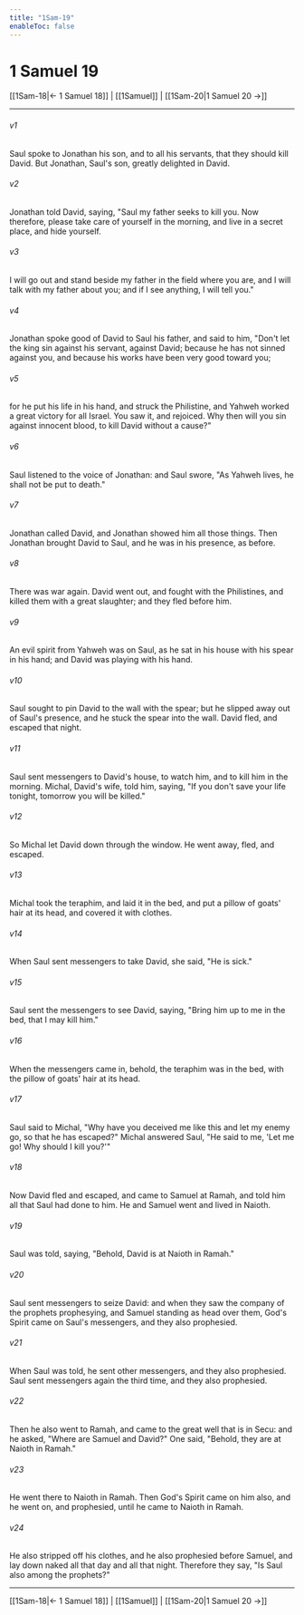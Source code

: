 ```yaml
---
title: "1Sam-19"
enableToc: false
---
```

# 1 Samuel 19

[[1Sam-18|← 1 Samuel 18]] | [[1Samuel]] | [[1Sam-20|1 Samuel 20 →]]
***



###### v1 
Saul spoke to Jonathan his son, and to all his servants, that they should kill David. But Jonathan, Saul's son, greatly delighted in David. 

###### v2 
Jonathan told David, saying, "Saul my father seeks to kill you. Now therefore, please take care of yourself in the morning, and live in a secret place, and hide yourself. 

###### v3 
I will go out and stand beside my father in the field where you are, and I will talk with my father about you; and if I see anything, I will tell you." 

###### v4 
Jonathan spoke good of David to Saul his father, and said to him, "Don't let the king sin against his servant, against David; because he has not sinned against you, and because his works have been very good toward you; 

###### v5 
for he put his life in his hand, and struck the Philistine, and Yahweh worked a great victory for all Israel. You saw it, and rejoiced. Why then will you sin against innocent blood, to kill David without a cause?" 

###### v6 
Saul listened to the voice of Jonathan: and Saul swore, "As Yahweh lives, he shall not be put to death." 

###### v7 
Jonathan called David, and Jonathan showed him all those things. Then Jonathan brought David to Saul, and he was in his presence, as before. 

###### v8 
There was war again. David went out, and fought with the Philistines, and killed them with a great slaughter; and they fled before him. 

###### v9 
An evil spirit from Yahweh was on Saul, as he sat in his house with his spear in his hand; and David was playing with his hand. 

###### v10 
Saul sought to pin David to the wall with the spear; but he slipped away out of Saul's presence, and he stuck the spear into the wall. David fled, and escaped that night. 

###### v11 
Saul sent messengers to David's house, to watch him, and to kill him in the morning. Michal, David's wife, told him, saying, "If you don't save your life tonight, tomorrow you will be killed." 

###### v12 
So Michal let David down through the window. He went away, fled, and escaped. 

###### v13 
Michal took the teraphim, and laid it in the bed, and put a pillow of goats' hair at its head, and covered it with clothes. 

###### v14 
When Saul sent messengers to take David, she said, "He is sick." 

###### v15 
Saul sent the messengers to see David, saying, "Bring him up to me in the bed, that I may kill him." 

###### v16 
When the messengers came in, behold, the teraphim was in the bed, with the pillow of goats' hair at its head. 

###### v17 
Saul said to Michal, "Why have you deceived me like this and let my enemy go, so that he has escaped?" Michal answered Saul, "He said to me, 'Let me go! Why should I kill you?'" 

###### v18 
Now David fled and escaped, and came to Samuel at Ramah, and told him all that Saul had done to him. He and Samuel went and lived in Naioth. 

###### v19 
Saul was told, saying, "Behold, David is at Naioth in Ramah." 

###### v20 
Saul sent messengers to seize David: and when they saw the company of the prophets prophesying, and Samuel standing as head over them, God's Spirit came on Saul's messengers, and they also prophesied. 

###### v21 
When Saul was told, he sent other messengers, and they also prophesied. Saul sent messengers again the third time, and they also prophesied. 

###### v22 
Then he also went to Ramah, and came to the great well that is in Secu: and he asked, "Where are Samuel and David?" One said, "Behold, they are at Naioth in Ramah." 

###### v23 
He went there to Naioth in Ramah. Then God's Spirit came on him also, and he went on, and prophesied, until he came to Naioth in Ramah. 

###### v24 
He also stripped off his clothes, and he also prophesied before Samuel, and lay down naked all that day and all that night. Therefore they say, "Is Saul also among the prophets?"

***
[[1Sam-18|← 1 Samuel 18]] | [[1Samuel]] | [[1Sam-20|1 Samuel 20 →]]
